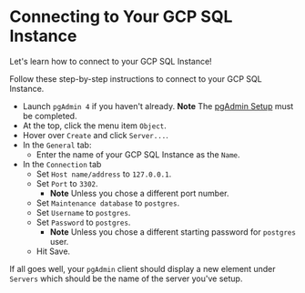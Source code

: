 # Connecting to Your GCP SQL Instance
Let's learn how to connect to your GCP SQL Instance!

Follow these step-by-step instructions to connect to your GCP SQL Instance.

- Launch `pgAdmin 4` if you haven't already.
  **Note** The [pgAdmin Setup](setup-pg-admin-client.md) must be completed.
- At the top, click the menu item `Object`.
- Hover over `Create` and click `Server...`.
- In the `General` tab:
  - Enter the name of your GCP SQL Instance as the `Name`.
- In the `Connection` tab
  - Set `Host name/address` to `127.0.0.1`.
  - Set `Port` to `3302`.
    - **Note** Unless you chose a different port number.
  - Set `Maintenance database` to `postgres`.
  - Set `Username` to `postgres`.
  - Set `Password` to `postgres`.
    - **Note** Unless you chose a different starting password for `postgres` user.
  - Hit Save.

If all goes well, your `pgAdmin` client should display a new element under
`Servers` which should be the name of the server you've setup.
